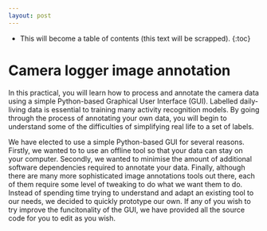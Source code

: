 ```yaml
---
layout: post
---
```


* This will become a table of contents (this text will be scrapped).
{:toc}

# Camera logger image annotation
In this practical, you will learn how to process and annotate the camera data using a simple Python-based Graphical User Interface (GUI). Labelled daily-living data is essential to training many activity recognition models. By going through the process of annotating your own data, you will begin to understand some of the difficulties of simplifying real life to a set of labels. 

We have elected to use a simple Python-based GUI for several reasons. Firstly, we wanted to to use an offline tool so that your data can stay on your computer. Secondly, we wanted to minimise the amount of additional software dependencies required to annotate your data. Finally, although there are many more sophisticated image annotations tools out there, each of them require some level of tweaking to do what we want them to do. Instead of spending time trying to understand and adapt an existing tool to our needs, we decided to quickly prototype our own. If any of you wish to try improve the funcitonality of the GUI, we have provided all the source code for you to edit as you wish. 



















